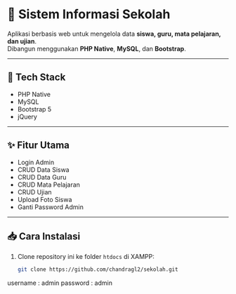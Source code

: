 # 🏫 Sistem Informasi Sekolah

Aplikasi berbasis web untuk mengelola data **siswa, guru, mata pelajaran, dan ujian**.  
Dibangun menggunakan **PHP Native**, **MySQL**, dan **Bootstrap**.

---

## 🔧 Tech Stack
- PHP Native
- MySQL
- Bootstrap 5
- jQuery

---

## ✨ Fitur Utama
- Login Admin
- CRUD Data Siswa
- CRUD Data Guru
- CRUD Mata Pelajaran
- CRUD Ujian
- Upload Foto Siswa
- Ganti Password Admin

---

## 📥 Cara Instalasi
1. Clone repository ini ke folder `htdocs` di XAMPP:
   ```bash
   git clone https://github.com/chandragl2/sekolah.git

username : admin
password : admin

